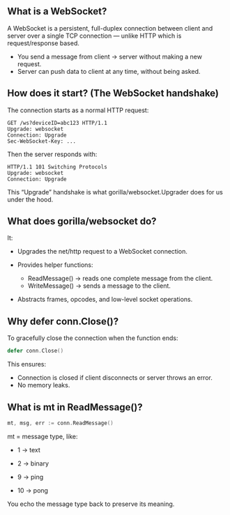 ## What is a WebSocket?
A WebSocket is a persistent, full-duplex connection between client and server over a single TCP connection — unlike HTTP which is request/response based.
-   You send a message from client → server without making a new request.
-   Server can push data to client at any time, without being asked.


## How does it start? (The WebSocket handshake)
The connection starts as a normal HTTP request:

```
GET /ws?deviceID=abc123 HTTP/1.1
Upgrade: websocket
Connection: Upgrade
Sec-WebSocket-Key: ...
```
Then the server responds with:

```
HTTP/1.1 101 Switching Protocols
Upgrade: websocket
Connection: Upgrade
```
This “Upgrade” handshake is what gorilla/websocket.Upgrader does for us under the hood.

## What does gorilla/websocket do?
It:

- Upgrades the net/http request to a WebSocket connection.

- Provides helper functions:
    -   ReadMessage() → reads one complete message from the client.
    -   WriteMessage() → sends a message to the client.

-   Abstracts frames, opcodes, and low-level socket operations.

## Why defer conn.Close()?
To gracefully close the connection when the function ends:

```go
defer conn.Close()
```
This ensures:

-   Connection is closed if client disconnects or server throws an error.
-   No memory leaks.

## What is mt in ReadMessage()?
```go
mt, msg, err := conn.ReadMessage()
```
mt = message type, like:

-   1 → text

-   2 → binary

-   9 → ping

-   10 → pong

You echo the message type back to preserve its meaning.


